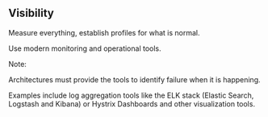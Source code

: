 ## Visibility

Measure everything, establish profiles for what is normal.

Use modern monitoring and operational tools.


Note:

Architectures must provide the tools to identify failure when it is happening.

Examples include log aggregation tools like the ELK stack (Elastic Search, Logstash and Kibana) or Hystrix Dashboards and other visualization tools.

